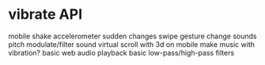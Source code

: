 # vibrate API
  mobile shake
  accelerometer sudden changes
  swipe gesture
  change sounds pitch
  modulate/filter sound
  virtual scroll with 3d on mobile
  make music with vibration?
  basic web audio playback
  basic low-pass/high-pass filters